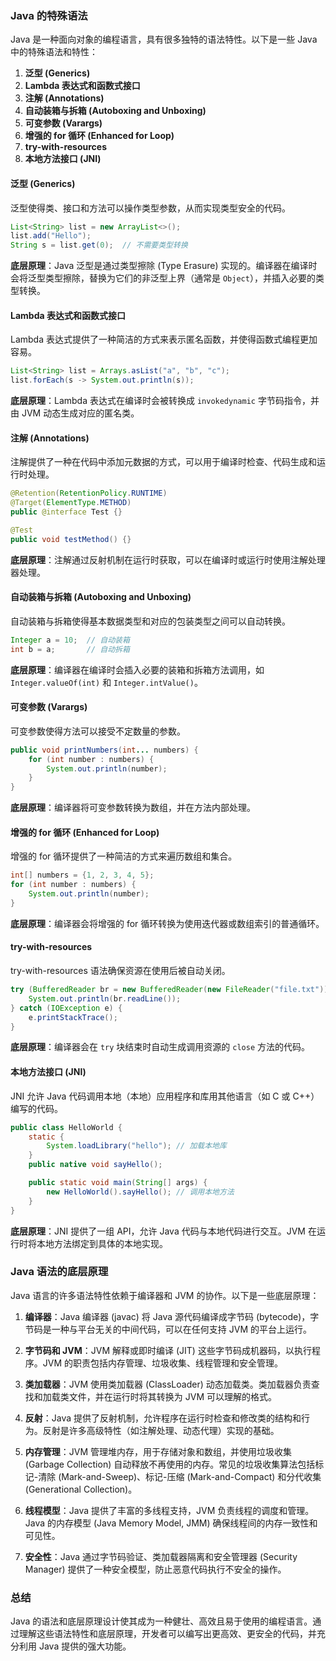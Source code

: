 ### Java 的特殊语法

Java 是一种面向对象的编程语言，具有很多独特的语法特性。以下是一些 Java 中的特殊语法和特性：

1. **泛型 (Generics)**
2. **Lambda 表达式和函数式接口**
3. **注解 (Annotations)**
4. **自动装箱与拆箱 (Autoboxing and Unboxing)**
5. **可变参数 (Varargs)**
6. **增强的 for 循环 (Enhanced for Loop)**
7. **try-with-resources**
8. **本地方法接口 (JNI)**

#### 泛型 (Generics)

泛型使得类、接口和方法可以操作类型参数，从而实现类型安全的代码。

```java
List<String> list = new ArrayList<>();
list.add("Hello");
String s = list.get(0);  // 不需要类型转换
```

**底层原理**：Java 泛型是通过类型擦除 (Type Erasure) 实现的。编译器在编译时会将泛型类型擦除，替换为它们的非泛型上界（通常是 `Object`），并插入必要的类型转换。

#### Lambda 表达式和函数式接口

Lambda 表达式提供了一种简洁的方式来表示匿名函数，并使得函数式编程更加容易。

```java
List<String> list = Arrays.asList("a", "b", "c");
list.forEach(s -> System.out.println(s));
```

**底层原理**：Lambda 表达式在编译时会被转换成 `invokedynamic` 字节码指令，并由 JVM 动态生成对应的匿名类。

#### 注解 (Annotations)

注解提供了一种在代码中添加元数据的方式，可以用于编译时检查、代码生成和运行时处理。

```java
@Retention(RetentionPolicy.RUNTIME)
@Target(ElementType.METHOD)
public @interface Test {}

@Test
public void testMethod() {}
```

**底层原理**：注解通过反射机制在运行时获取，可以在编译时或运行时使用注解处理器处理。

#### 自动装箱与拆箱 (Autoboxing and Unboxing)

自动装箱与拆箱使得基本数据类型和对应的包装类型之间可以自动转换。

```java
Integer a = 10;  // 自动装箱
int b = a;       // 自动拆箱
```

**底层原理**：编译器在编译时会插入必要的装箱和拆箱方法调用，如 `Integer.valueOf(int)` 和 `Integer.intValue()`。

#### 可变参数 (Varargs)

可变参数使得方法可以接受不定数量的参数。

```java
public void printNumbers(int... numbers) {
    for (int number : numbers) {
        System.out.println(number);
    }
}
```

**底层原理**：编译器将可变参数转换为数组，并在方法内部处理。

#### 增强的 for 循环 (Enhanced for Loop)

增强的 for 循环提供了一种简洁的方式来遍历数组和集合。

```java
int[] numbers = {1, 2, 3, 4, 5};
for (int number : numbers) {
    System.out.println(number);
}
```

**底层原理**：编译器会将增强的 for 循环转换为使用迭代器或数组索引的普通循环。

#### try-with-resources

try-with-resources 语法确保资源在使用后被自动关闭。

```java
try (BufferedReader br = new BufferedReader(new FileReader("file.txt"))) {
    System.out.println(br.readLine());
} catch (IOException e) {
    e.printStackTrace();
}
```

**底层原理**：编译器会在 `try` 块结束时自动生成调用资源的 `close` 方法的代码。

#### 本地方法接口 (JNI)

JNI 允许 Java 代码调用本地（本地）应用程序和库用其他语言（如 C 或 C++）编写的代码。

```java
public class HelloWorld {
    static {
        System.loadLibrary("hello"); // 加载本地库
    }
    public native void sayHello();

    public static void main(String[] args) {
        new HelloWorld().sayHello(); // 调用本地方法
    }
}
```

**底层原理**：JNI 提供了一组 API，允许 Java 代码与本地代码进行交互。JVM 在运行时将本地方法绑定到具体的本地实现。

### Java 语法的底层原理

Java 语言的许多语法特性依赖于编译器和 JVM 的协作。以下是一些底层原理：

1. **编译器**：Java 编译器 (javac) 将 Java 源代码编译成字节码 (bytecode)，字节码是一种与平台无关的中间代码，可以在任何支持 JVM 的平台上运行。

2. **字节码和 JVM**：JVM 解释或即时编译 (JIT) 这些字节码成机器码，以执行程序。JVM 的职责包括内存管理、垃圾收集、线程管理和安全管理。

3. **类加载器**：JVM 使用类加载器 (ClassLoader) 动态加载类。类加载器负责查找和加载类文件，并在运行时将其转换为 JVM 可以理解的格式。

4. **反射**：Java 提供了反射机制，允许程序在运行时检查和修改类的结构和行为。反射是许多高级特性（如注解处理、动态代理）实现的基础。

5. **内存管理**：JVM 管理堆内存，用于存储对象和数组，并使用垃圾收集 (Garbage Collection) 自动释放不再使用的内存。常见的垃圾收集算法包括标记-清除 (Mark-and-Sweep)、标记-压缩 (Mark-and-Compact) 和分代收集 (Generational Collection)。

6. **线程模型**：Java 提供了丰富的多线程支持，JVM 负责线程的调度和管理。Java 的内存模型 (Java Memory Model, JMM) 确保线程间的内存一致性和可见性。

7. **安全性**：Java 通过字节码验证、类加载器隔离和安全管理器 (Security Manager) 提供了一种安全模型，防止恶意代码执行不安全的操作。

### 总结

Java 的语法和底层原理设计使其成为一种健壮、高效且易于使用的编程语言。通过理解这些语法特性和底层原理，开发者可以编写出更高效、更安全的代码，并充分利用 Java 提供的强大功能。